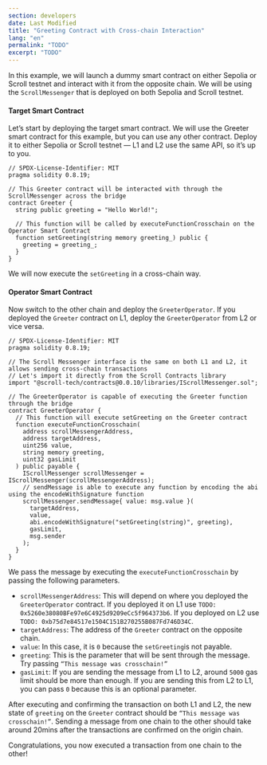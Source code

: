 ```yaml
---
section: developers
date: Last Modified
title: "Greeting Contract with Cross-chain Interaction"
lang: "en"
permalink: "TODO"
excerpt: "TODO"
---
```


In this example, we will launch a dummy smart contract on either Sepolia or Scroll testnet and interact with it from the opposite chain. We will be using the `ScrollMessenger` that is deployed on both Sepolia and Scroll testnet.

#### Target Smart Contract

Let’s start by deploying the target smart contract. We will use the Greeter smart contract for this example, but you can use any other contract. Deploy it to either Sepolia or Scroll testnet — L1 and L2 use the same API, so it’s up to you.

```solidity
// SPDX-License-Identifier: MIT
pragma solidity 0.8.19;

// This Greeter contract will be interacted with through the ScrollMessenger across the bridge
contract Greeter {
  string public greeting = "Hello World!";

  // This function will be called by executeFunctionCrosschain on the Operator Smart Contract
  function setGreeting(string memory greeting_) public {
    greeting = greeting_;
  }
}
```

We will now execute the `setGreeting` in a cross-chain way.

#### Operator Smart Contract

Now switch to the other chain and deploy the `GreeterOperator`. If you deployed the `Greeter` contract on L1, deploy the `GreeterOperator` from L2 or vice versa.

```solidity
// SPDX-License-Identifier: MIT
pragma solidity 0.8.19;

// The Scroll Messenger interface is the same on both L1 and L2, it allows sending cross-chain transactions
// Let's import it directly from the Scroll Contracts library
import "@scroll-tech/contracts@0.0.10/libraries/IScrollMessenger.sol";

// The GreeterOperator is capable of executing the Greeter function through the bridge
contract GreeterOperator {
  // This function will execute setGreeting on the Greeter contract
  function executeFunctionCrosschain(
    address scrollMessengerAddress,
    address targetAddress,
    uint256 value,
    string memory greeting,
    uint32 gasLimit
  ) public payable {
    IScrollMessenger scrollMessenger = IScrollMessenger(scrollMessengerAddress);
    // sendMessage is able to execute any function by encoding the abi using the encodeWithSignature function
    scrollMessenger.sendMessage{ value: msg.value }(
      targetAddress,
      value,
      abi.encodeWithSignature("setGreeting(string)", greeting),
      gasLimit,
      msg.sender
    );
  }
}
```

We pass the message by executing the `executeFunctionCrosschain` by passing the following parameters.

- `scrollMessengerAddress`: This will depend on where you deployed the `GreeterOperator` contract. If you deployed it on L1 use `TODO: 0x5260e38080BFe97e6C4925d9209eCc5f964373b6`. If you deployed on L2 use `TODO: 0xb75d7e84517e1504C151B270255B087Fd746D34C`.
- `targetAddress`: The address of the `Greeter` contract on the opposite chain.
- `value`: In this case, it is `0` because the `setGreeting`is not payable.
- `greeting`: This is the parameter that will be sent through the message. Try passing `“This message was crosschain!”`
- `gasLimit`: If you are sending the message from L1 to L2, around `5000` gas limit should be more than enough. If you are sending this from L2 to L1, you can pass `0` because this is an optional parameter.

After executing and confirming the transaction on both L1 and L2, the new state of `greeting` on the `Greeter` contract should be `“This message was crosschain!”`. Sending a message from one chain to the other should take around 20mins after the transactions are confirmed on the origin chain.

Congratulations, you now executed a transaction from one chain to the other!
